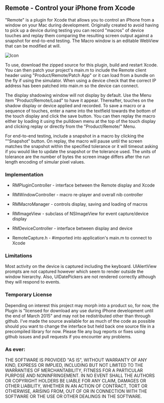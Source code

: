 ## Remote - Control your iPhone from Xcode

"Remote" is a plugin for Xcode that allows you to control an iPhone 
from a window on your Mac during development. Originally created to avoid
having to pick  up a device during testing you can record "macros" 
of device touches and replay them comparing the resulting screen output 
against a snapshot for end-to-end testing. The Macro window is an 
editable WebView that can be modified at will.

![Icon](http://injectionforxcode.johnholdsworth.com/remote.png)

To use, download the zipped source for this plugin, build and restart 
Xcode. You can then patch your project's main.m to include the Remote 
client header using "Product/Remote/Patch App" or it can load from a 
bundle on the fly if using the simulator. When using a device check that
the correct IP address has been patched into main.m so the device can connect.

The display shadowing window will not display by default. Use the
Menu item "Product/Remote/Load" to have it appear. Thereafter, touches
on the shadow display or device applied and recorded. To save a macro 
or a sequence of touches, enter a name into the textfield towards the 
bottom of the touch display and click the save button. You can then 
replay the macro either by loading it using the pulldown menu 
at the top of the touch display and clicking replay or directly from 
the "Product/Remote/<Macro Name>" Menu.

For end-to-end testing, include a snapshot in a macro by clicking
the ""Snapshot" button. On replay, the macro will pause until the screen 
matches the snapshot within the specified tolerance or it will timeout 
asking if you would like to update the snapshot or the tolerance used. 
The units of tolerance are the number of bytes the screen image differs 
after the run length encoding of simular pixel values. 

### Implementation

- RMPluginController - interface between the Remote display and Xcode

- RMWindowController - macro re-player and overall nib controller

- RMMacroManager - controls display, saving and loading of macros

- RMImageView - subclass of NSImageView for event capture/device display

- RMDeviceController - interface between display and device

- RemoteCapture.h - #imported into application's main.m to connect to Xcode

### Limitations

Most activity on the device is captured including the keyboard. UIAlertView
prompts are not captured however which seem to render outside the window hierarchy.
Also, UIDatePickers are not rendered correctly although they will respond to events.

### Temporary License

Depending on interest this project may morph into a product so, for now,
the  Plugin is "licensed for download any use during iPhone development 
until the end of March 2015" and may not be redistributed other than 
through github. I've made the source available for as much of the code 
as possible should you want to change the interface but held back one 
source file in a precompiled library for now. Please file any bug reports
or fixes using github issues and pull requests if you encounter any problems.

### As ever:

THE SOFTWARE IS PROVIDED "AS IS", WITHOUT WARRANTY OF ANY KIND, EXPRESS OR IMPLIED, INCLUDING BUT NOT 
LIMITED TO THE WARRANTIES OF MERCHANTABILITY, FITNESS FOR A PARTICULAR PURPOSE AND NONINFRINGEMENT. 
IN NO EVENT SHALL THE AUTHORS OR COPYRIGHT HOLDERS BE LIABLE FOR ANY CLAIM, DAMAGES OR OTHER LIABILITY, 
WHETHER IN AN ACTION OF CONTRACT, TORT OR OTHERWISE, ARISING FROM, OUT OF OR IN CONNECTION WITH THE 
SOFTWARE OR THE USE OR OTHER DEALINGS IN THE SOFTWARE.
